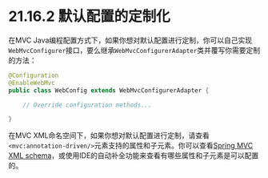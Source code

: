 # 21.16.2 默认配置的定制化

在MVC Java编程配置方式下，如果你想对默认配置进行定制，你可以自己实现`WebMvcConfigurer`接口，要么继承`WebMvcConfigurerAdapter`类并覆写你需要定制的方法：

```java
@Configuration
@EnableWebMvc
public class WebConfig extends WebMvcConfigurerAdapter {

    // Override configuration methods...

}
```

在MVC XML命名空间下，如果你想对默认配置进行定制，请查看`<mvc:annotation-driven/>`元素支持的属性和子元素。你可以查看[Spring MVC XML schema](http://schema.spring.io/mvc/spring-mvc.xsd)，或使用IDE的自动补全功能来查看有哪些属性和子元素是可以配置的。
